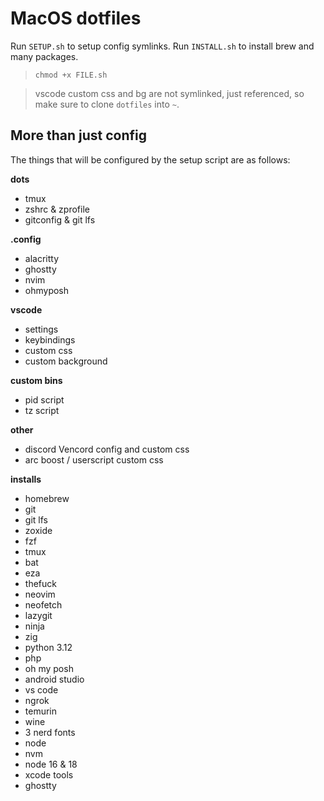 # MacOS dotfiles

Run `SETUP.sh` to setup config symlinks.
Run `INSTALL.sh` to install brew and many packages.

> `chmod +x FILE.sh`

> vscode custom css and bg are not symlinked, just referenced, so make sure to clone `dotfiles` into `~`.

## More than just config

The things that will be configured by the setup script are as follows:

**dots**
- tmux
- zshrc & zprofile
- gitconfig & git lfs

**.config**
- alacritty
- ghostty
- nvim
- ohmyposh

**vscode**
- settings
- keybindings
- custom css
- custom background

**custom bins**
- pid script
- tz script

**other**
- discord Vencord config and custom css
- arc boost / userscript custom css

**installs**
- homebrew
- git
- git lfs
- zoxide
- fzf
- tmux
- bat
- eza
- thefuck
- neovim
- neofetch
- lazygit
- ninja
- zig
- python 3.12
- php
- oh my posh
- android studio
- vs code
- ngrok
- temurin
- wine
- 3 nerd fonts
- node
- nvm
- node 16 & 18
- xcode tools
- ghostty